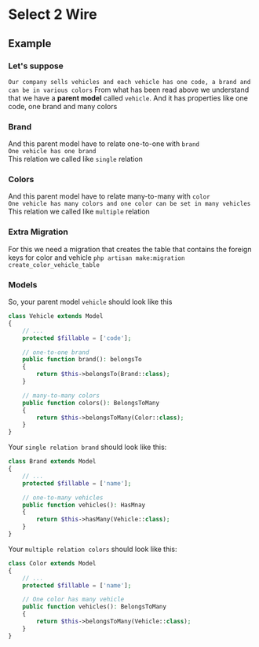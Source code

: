 # Select 2 Wire


## Example

### Let's suppose
`Our company sells vehicles and each vehicle has one code, a brand and can be in various colors`
From what has been read above we understand that we have a **parent model** called `vehicle`. And it has properties like one code, one brand and many colors 

### Brand
And this parent model have to relate one-to-one with `brand`  
`One vehicle has one brand`  
This relation we called like `single` relation

### Colors
And this parent model have to relate many-to-many with `color`  
`One vehicle has many colors and one color can be set in many vehicles`  
This relation we called like `multiple` relation  

### Extra Migration
For this we need a migration that creates the table that contains the foreign keys for color and vehicle
`php artisan make:migration create_color_vehicle_table`

### Models
So, your parent model `vehicle` should look like this  

```php
class Vehicle extends Model
{
    // ... 
    protected $fillable = ['code'];

    // one-to-one brand
    public function brand(): belongsTo
    {
        return $this->belongsTo(Brand::class);
    }

    // many-to-many colors
    public function colors(): BelongsToMany
    {
        return $this->belongsToMany(Color::class);
    }
}
```

Your `single relation brand` should look like this:

```php
class Brand extends Model
{
    // ...
    protected $fillable = ['name'];

    // one-to-many vehicles
    public function vehicles(): HasMnay
    {
        return $this->hasMany(Vehicle::class);
    }
}
```

Your `multiple relation colors` should look like this:

```php
class Color extends Model
{
    // ...
    protected $fillable = ['name'];

    // One color has many vehicle
    public function vehicles(): BelongsToMany
    {
        return $this->belongsToMany(Vehicle::class);
    }
}
```